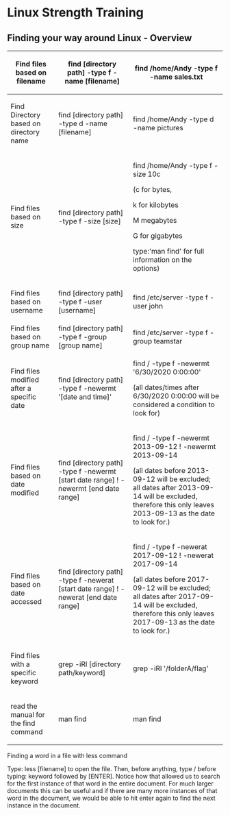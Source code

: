 # Linux Strength Training

## Finding your way around Linux - Overview

| <p>Find files based on filename<br></p>              | <p>find [directory path] -type f -name [filename]<br></p>                                | <p>find /home/Andy -type f -name sales.txt<br></p>                                                                                                                                                                                    |
| ---------------------------------------------------- | ---------------------------------------------------------------------------------------- | ------------------------------------------------------------------------------------------------------------------------------------------------------------------------------------------------------------------------------------- |
| <p>Find Directory based on directory name<br></p>    | find \[directory path] -type d -name \[filename]                                         | find /home/Andy -type d -name pictures                                                                                                                                                                                                |
| <p>Find files based on size<br></p>                  | find \[directory path] -type f -size \[size]                                             | <p>find /home/Andy -type f -size 10c</p><p>(c for bytes,</p><p>k for kilobytes</p><p>M megabytes</p><p>G for gigabytes</p><p>type:'man find' for full information on the  options)<br></p>                                            |
| <p>Find files based on username<br></p>              | find \[directory path] -type f -user \[username]                                         | find /etc/server -type f -user john                                                                                                                                                                                                   |
| Find files based on group name                       | find \[directory path] -type f -group \[group name]                                      | find /etc/server -type f -group teamstar                                                                                                                                                                                              |
| <p>Find files modified after a specific date<br></p> | <p>find [directory path] -type f -newermt '[date and time]'<br></p>                      | <p>find / -type f -newermt '6/30/2020 0:00:00'</p><p>(all dates/times after 6/30/2020 0:00:00 will be considered a condition to look for)<br></p>                                                                                     |
| Find files based on date modified                    | find \[directory path] -type f -newermt \[start date range] ! -newermt \[end date range] | <p>find / -type f -newermt 2013-09-12 ! -newermt 2013-09-14</p><p>(all dates before 2013-09-12 will be excluded; all dates after 2013-09-14 will be excluded, therefore this only leaves 2013-09-13 as the date to look for.)<br></p> |
| Find files based on date accessed                    | find \[directory path] -type f -newerat \[start date range] ! -newerat \[end date range] | <p>find / -type f -newerat 2017-09-12 ! -newerat 2017-09-14</p><p>(all dates before 2017-09-12 will be excluded; all dates after 2017-09-14 will be excluded, therefore this only leaves 2017-09-13 as the date to look for.)</p>     |
| <p>Find files with a specific keyword<br></p>        | <p>grep -iRl [directory path/keyword]<br></p>                                            | grep -iRl '/folderA/flag'                                                                                                                                                                                                             |
| <p>read the manual for the find command<br></p>      | <p>man find<br></p>                                                                      | man find                                                                                                                                                                                                                              |

Finding a word in a file with less command

Type: less \[filename] to open the file. Then, before anything, type / before typing: keyword followed by \[ENTER]. Notice how that allowed us to search for the first instance of that word in the entire document. For much larger documents this can be useful and if there are many more instances of that word in the document, we would be able to hit enter again to find the next instance in the document.



